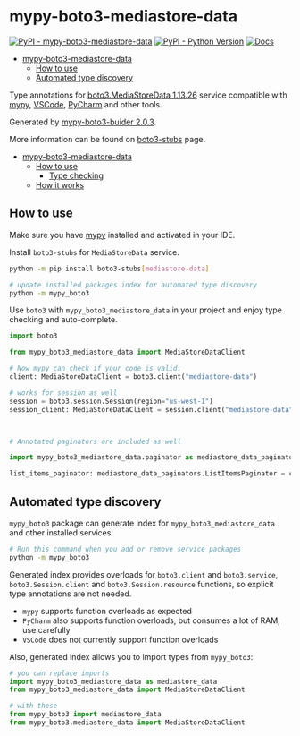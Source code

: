 # mypy-boto3-mediastore-data

[![PyPI - mypy-boto3-mediastore-data](https://img.shields.io/pypi/v/mypy-boto3-mediastore-data.svg?color=blue)](https://pypi.org/project/mypy-boto3-mediastore-data)
[![PyPI - Python Version](https://img.shields.io/pypi/pyversions/mypy-boto3-mediastore-data.svg?color=blue)](https://pypi.org/project/mypy-boto3-mediastore-data)
[![Docs](https://img.shields.io/readthedocs/mypy-boto3-builder.svg?color=blue)](https://mypy-boto3-builder.readthedocs.io/)

- [mypy-boto3-mediastore-data](#mypy-boto3-mediastore-data)
  - [How to use](#how-to-use)
  - [Automated type discovery](#automated-type-discovery)


Type annotations for
[boto3.MediaStoreData 1.13.26](https://boto3.amazonaws.com/v1/documentation/api/1.13.26/reference/services/mediastore-data.html#MediaStoreData) service
compatible with [mypy](https://github.com/python/mypy), [VSCode](https://code.visualstudio.com/),
[PyCharm](https://www.jetbrains.com/pycharm/) and other tools.

Generated by [mypy-boto3-buider 2.0.3](https://github.com/vemel/mypy_boto3_builder).

More information can be found on [boto3-stubs](https://pypi.org/project/boto3-stubs/) page.

- [mypy-boto3-mediastore-data](#mypy-boto3-mediastore-data)
  - [How to use](#how-to-use)
    - [Type checking](#type-checking)
  - [How it works](#how-it-works)

## How to use

Make sure you have [mypy](https://github.com/python/mypy) installed and activated in your IDE.

Install `boto3-stubs` for `MediaStoreData` service.

```bash
python -m pip install boto3-stubs[mediastore-data]

# update installed packages index for automated type discovery
python -m mypy_boto3
```

Use `boto3` with `mypy_boto3_mediastore_data` in your project and enjoy type checking and auto-complete.

```python
import boto3

from mypy_boto3_mediastore_data import MediaStoreDataClient

# Now mypy can check if your code is valid.
client: MediaStoreDataClient = boto3.client("mediastore-data")

# works for session as well
session = boto3.session.Session(region="us-west-1")
session_client: MediaStoreDataClient = session.client("mediastore-data")



# Annotated paginators are included as well

import mypy_boto3_mediastore_data.paginator as mediastore_data_paginators

list_items_paginator: mediastore_data_paginators.ListItemsPaginator = client.get_paginator("list_items")
```

## Automated type discovery

`mypy_boto3` package can generate index for `mypy_boto3_mediastore_data` and other installed services.

```bash
# Run this command when you add or remove service packages
python -m mypy_boto3
```

Generated index provides overloads for `boto3.client` and `boto3.service`,
`boto3.Session.client` and `boto3.Session.resource` functions,
so explicit type annotations are not needed.

- `mypy` supports function overloads as expected
- `PyCharm` also supports function overloads, but consumes a lot of RAM, use carefully
- `VSCode` does not currently support function overloads

Also, generated index allows you to import types from `mypy_boto3`:

```python
# you can replace imports
import mypy_boto3_mediastore_data as mediastore_data
from mypy_boto3_mediastore_data import MediaStoreDataClient

# with these
from mypy_boto3 import mediastore_data
from mypy_boto3.mediastore_data import MediaStoreDataClient
```